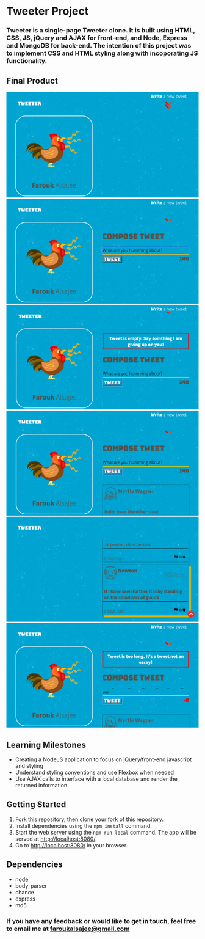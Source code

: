 # Tweeter Project

### Tweeter is a single-page Tweeter clone. It is built using HTML, CSS, JS, jQuery and AJAX for front-end, and Node, Express and MongoDB for back-end. The intention of this project was to implement CSS and HTML styling along with incoporating JS functionality.

## Final Product
![alt text](https://github.com/faroukalsajee/tweeter/blob/master/public/images/Screen%20Shot%202021-03-25%20at%206.37.12%20PM.png)
![alt text](https://github.com/faroukalsajee/tweeter/blob/master/public/images/Screen%20Shot%202021-03-25%20at%206.37.21%20PM.png)
![alt text](https://github.com/faroukalsajee/tweeter/blob/master/public/images/Screen%20Shot%202021-03-25%20at%206.37.30%20PM.png)
![alt text](https://github.com/faroukalsajee/tweeter/blob/master/public/images/Screen%20Shot%202021-03-25%20at%206.38.01%20PM.png)
![alt text](https://github.com/faroukalsajee/tweeter/blob/master/public/images/Screen%20Shot%202021-03-25%20at%206.38.43%20PM.png)
![alt text](https://github.com/faroukalsajee/tweeter/blob/master/public/images/Screen%20Shot%202021-03-25%20at%206.39.25%20PM.png)

## Learning Milestones

- Creating a NodeJS application to focus on jQuery/front-end javascript and styling
- Understand styling conventions and use Flexbox when needed
- Use AJAX calls to interface with a local database and render the returned information

## Getting Started

1. Fork this repository, then clone your fork of this repository.
2. Install dependencies using the `npm install` command.
3. Start the web server using the `npm run local` command. The app will be served at <http://localhost:8080/>.
4. Go to <http://localhost:8080/> in your browser.

## Dependencies

- node
- body-parser
- chance
- express
- md5

### If you have any feedback or would like to get in touch, feel free to email me at faroukalsajee@gmail.com
